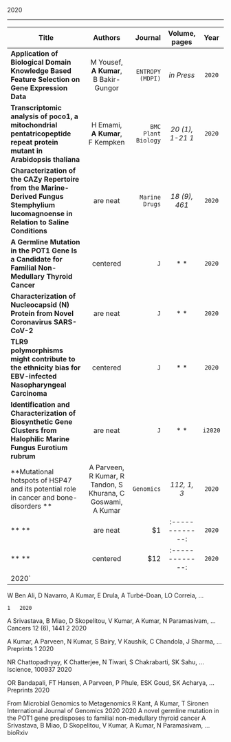 2020

-------------------------------------------------------------------
| **Title**   | **Authors**        | **Journal**  | **Volume, pages**         | **Year**|   
| ------------- |:-------------:| -----:|:-------------:|:-------------:|
| **Application of Biological Domain Knowledge Based Feature Selection on Gene Expression Data** | M Yousef, **A Kumar**, B Bakir-Gungor | `ENTROPY (MDPI)` |*in Press*|`2020`|
| **Transcriptomic analysis of poco1, a mitochondrial pentatricopeptide repeat protein mutant in Arabidopsis thaliana**   | H Emami, **A Kumar**, F Kempken    | `BMC Plant Biology` |*20 (1), 1-21 1*|`2020`|
| **Characterization of the CAZy Repertoire from the Marine-Derived Fungus Stemphylium lucomagnoense in Relation to Saline Conditions**| are neat      |   `Marine Drugs`|*18 (9), 461*|`2020`|
| **A Germline Mutation in the POT1 Gene Is a Candidate for Familial Non-Medullary Thyroid Cancer**    | centered      |   `J`|* *|`2020`|
| **Characterization of Nucleocapsid (N) Protein from Novel Coronavirus SARS-CoV-2** | are neat      |    `J` |* *|`2020`|
| **TLR9 polymorphisms might contribute to the ethnicity bias for EBV-infected Nasopharyngeal Carcinoma**     | centered      |   `J` |* *|`2020`|
| **Identification and Characterization of Biosynthetic Gene Clusters from Halophilic Marine Fungus Eurotium rubrum** | are neat      |    `J` |* *|`i2020`|
| **Mutational hotspots of HSP47 and its potential role in cancer and bone-disorders **    | A Parveen, R Kumar, R Tandon, S Khurana, C Goswami, A Kumar  | `Genomics` | *112, 1, 3* |`2020`|
| ** ** | are neat      |    $1 |:-------------:|`2020`|
| ** **     | centered      |   $12 |:-------------:|`2020`|
2020`|






W Ben Ali, D Navarro, A Kumar, E Drula, A Turbé-Doan, LO Correia, ...

	1	2020

A Srivastava, B Miao, D Skopelitou, V Kumar, A Kumar, N Paramasivam, ...
Cancers 12 (6), 1441
	2	2020

A Kumar, A Parveen, N Kumar, S Bairy, V Kaushik, C Chandola, J Sharma, ...
Preprints
	1	2020

NR Chattopadhyay, K Chatterjee, N Tiwari, S Chakrabarti, SK Sahu, ...
Iscience, 100937
		2020

OR Bandapali, FT Hansen, A Parveen, P Phule, ESK Goud, SK Acharya, ...
Preprints
		2020

From Microbial Genomics to Metagenomics
R Kant, A Kumar, T Sironen
International Journal of Genomics 2020
		2020
A novel germline mutation in the POT1 gene predisposes to familial non-medullary thyroid cancer
A Srivastava, B Miao, D Skopelitou, V Kumar, A Kumar, N Paramasivam, ...
bioRxiv
